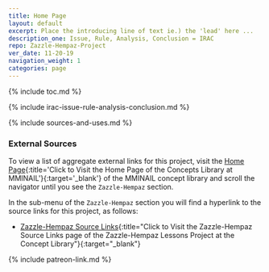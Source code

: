 ```yaml
---
title: Home Page
layout: default
excerpt: Place the introducing line of text ie.) the 'lead' here ...
description_one: Issue, Rule, Analysis, Conclusion = IRAC
repo: Zazzle-Hempaz-Project
ver_date: 11-20-19
navigation_weight: 1
categories: page
---
```


{% include toc.md %}

{% include irac-issue-rule-analysis-conclusion.md %}

{% include sources-and-uses.md %}

### External Sources

To view a list of aggregate external links for this project, visit the [Home Page](https://mminail.github.io/){:title='Click to Visit the Home Page of the Concepts Library at MMINAIL'}{:target='_blank'} of the MMINAIL concept library and scroll the navigator until you see the `Zazzle-Hempaz` section.

In the sub-menu of the `Zazzle-Hempaz` section you will find a hyperlink to the source links for this project, as follows:

- [Zazzle-Hempaz Source Links](https://mminail.github.io/Zazzle-Hempaz/Zazzle-Hempaz-Source-Links.htm){:title="Click to Visit the Zazzle-Hempaz Source Links page of the Zazzle-Hempaz Lessons Project at the Concept Library"}{:target="_blank"}

{% include patreon-link.md %}
